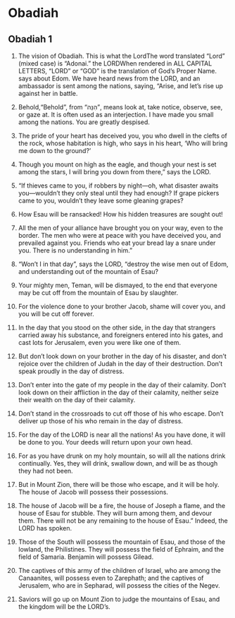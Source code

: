 # Obadiah

## Obadiah 1

1. The vision of Obadiah. This is what the LordThe word translated “Lord” (mixed case) is “Adonai.” the LORDWhen rendered in ALL CAPITAL LETTERS, “LORD” or “GOD” is the translation of God’s Proper Name. says about Edom. We have heard news from the LORD, and an ambassador is sent among the nations, saying, “Arise, and let’s rise up against her in battle.

2. Behold,“Behold”, from “הִנֵּה”, means look at, take notice, observe, see, or gaze at. It is often used as an interjection. I have made you small among the nations. You are greatly despised.

3. The pride of your heart has deceived you, you who dwell in the clefts of the rock, whose habitation is high, who says in his heart, ‘Who will bring me down to the ground?’

4. Though you mount on high as the eagle, and though your nest is set among the stars, I will bring you down from there,” says the LORD.

5. “If thieves came to you, if robbers by night—oh, what disaster awaits you—wouldn’t they only steal until they had enough? If grape pickers came to you, wouldn’t they leave some gleaning grapes?

6. How Esau will be ransacked! How his hidden treasures are sought out!

7. All the men of your alliance have brought you on your way, even to the border. The men who were at peace with you have deceived you, and prevailed against you. Friends who eat your bread lay a snare under you. There is no understanding in him.”  

8.   “Won’t I in that day”, says the LORD, “destroy the wise men out of Edom, and understanding out of the mountain of Esau?

9. Your mighty men, Teman, will be dismayed, to the end that everyone may be cut off from the mountain of Esau by slaughter.

10. For the violence done to your brother Jacob, shame will cover you, and you will be cut off forever.

11. In the day that you stood on the other side, in the day that strangers carried away his substance, and foreigners entered into his gates, and cast lots for Jerusalem, even you were like one of them.

12. But don’t look down on your brother in the day of his disaster, and don’t rejoice over the children of Judah in the day of their destruction. Don’t speak proudly in the day of distress.

13. Don’t enter into the gate of my people in the day of their calamity. Don’t look down on their affliction in the day of their calamity, neither seize their wealth on the day of their calamity.

14. Don’t stand in the crossroads to cut off those of his who escape. Don’t deliver up those of his who remain in the day of distress.

15. For the day of the LORD is near all the nations! As you have done, it will be done to you. Your deeds will return upon your own head.

16. For as you have drunk on my holy mountain, so will all the nations drink continually. Yes, they will drink, swallow down, and will be as though they had not been.

17. But in Mount Zion, there will be those who escape, and it will be holy. The house of Jacob will possess their possessions.

18. The house of Jacob will be a fire, the house of Joseph a flame, and the house of Esau for stubble. They will burn among them, and devour them. There will not be any remaining to the house of Esau.” Indeed, the LORD has spoken.  

19.   Those of the South will possess the mountain of Esau, and those of the lowland, the Philistines. They will possess the field of Ephraim, and the field of Samaria. Benjamin will possess Gilead.

20. The captives of this army of the children of Israel, who are among the Canaanites, will possess even to Zarephath; and the captives of Jerusalem, who are in Sepharad, will possess the cities of the Negev.

21. Saviors will go up on Mount Zion to judge the mountains of Esau, and the kingdom will be the LORD’s.    